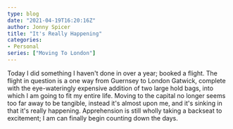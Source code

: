 ```yaml
---
type: blog
date: "2021-04-19T16:20:16Z"
author: Jonny Spicer
title: "It's Really Happening"
categories:
- Personal
series: ["Moving To London"]
---
```

Today I did something I haven't done in over a year; booked a flight. The flight in question is a one way from Guernsey to London Gatwick, complete with the eye-wateringly expensive
addition of two large hold bags, into which I am going to fit my entire life. Moving to the capital no longer seems too far away to be tangible, instead it's almost upon me, and it's
sinking in that it's really happening. Apprehension is still wholly taking a backseat to excitement; I am can finally begin counting down the days.
